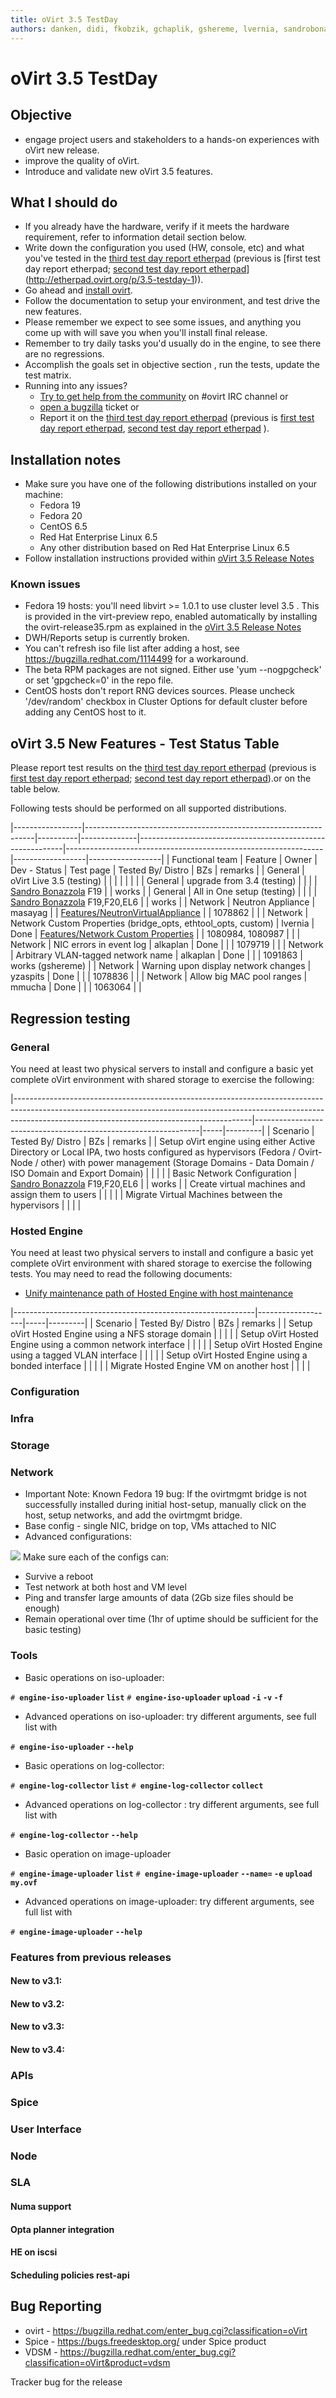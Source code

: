 ```yaml
---
title: oVirt 3.5 TestDay
authors: danken, didi, fkobzik, gchaplik, gshereme, lvernia, sandrobonazzola
---
```


# oVirt 3.5 TestDay

## Objective

*   engage project users and stakeholders to a hands-on experiences with oVirt new release.
*   improve the quality of oVirt.
*   Introduce and validate new oVirt 3.5 features.

## What I should do

*   If you already have the hardware, verify if it meets the hardware requirement, refer to information detail section below.
*   Write down the configuration you used (HW, console, etc) and what you've tested in the [third test day report etherpad](http://etherpad.ovirt.org/p/3.5-testday-3) (previous is [first test day report etherpad; [second test day report etherpad](http://etherpad.ovirt.org/p/3.5-testday-2)](http://etherpad.ovirt.org/p/3.5-testday-1)).
*   Go ahead and [install ovirt](/develop/release-management/releases/3.5/testday/#installation-notes).
*   Follow the documentation to setup your environment, and test drive the new features.
*   Please remember we expect to see some issues, and anything you come up with will save you when you'll install final release.
*   Remember to try daily tasks you'd usually do in the engine, to see there are no regressions.
*   Accomplish the goals set in objective section , run the tests, update the test matrix.
*   Running into any issues?
    -   [Try to get help from the community](/community/) on #ovirt IRC channel or
    -   [open a bugzilla](https://bugzilla.redhat.com/enter_bug.cgi?classification=oVirt) ticket or
    -   Report it on the [third test day report etherpad](http://etherpad.ovirt.org/p/3.5-testday-3) (previous is [first test day report etherpad](http://etherpad.ovirt.org/p/3.5-testday-1), [second test day report etherpad](http://etherpad.ovirt.org/p/3.5-testday-2) ).

## Installation notes

*   Make sure you have one of the following distributions installed on your machine:
    -   Fedora 19
    -   Fedora 20
    -   CentOS 6.5
    -   Red Hat Enterprise Linux 6.5
    -   Any other distribution based on Red Hat Enterprise Linux 6.5
*   Follow installation instructions provided within [oVirt 3.5 Release Notes](/develop/release-management/releases/3.5/#fedora-.2f-centos-.2f-rhel)

### Known issues

*   Fedora 19 hosts: you'll need libvirt >= 1.0.1 to use cluster level 3.5 . This is provided in the virt-preview repo, enabled automatically by installing the ovirt-release35.rpm as explained in the [oVirt 3.5 Release Notes](/develop/release-management/releases/3.5/#fedora-.2f-centos-.2f-rhel)
*   DWH/Reports setup is currently broken.
*   You can't refresh iso file list after adding a host, see <https://bugzilla.redhat.com/1114499> for a workaround.
*   The beta RPM packages are not signed. Either use 'yum --nogpgcheck' or set 'gpgcheck=0' in the repo file.
*   CentOS hosts don't report RNG devices sources. Please uncheck '/dev/random' checkbox in Cluster Options for default cluster before adding any CentOS host to it.

## oVirt 3.5 New Features - Test Status Table

Please report test results on the [third test day report etherpad](http://etherpad.ovirt.org/p/3.5-testday-3) (previous is [first test day report etherpad](http://etherpad.ovirt.org/p/3.5-testday-1); [second test day report etherpad](http://etherpad.ovirt.org/p/3.5-testday-2)).or on the table below.

Following tests should be performed on all supported distributions.

|-----------------|-----------------------------------------------------------------|----------|--------------|-----------------------------------------------------------|----------------------------------------------------------------|------------------|------------------|
| Functional team | Feature                                                         | Owner    | Dev - Status | Test page                                                 | Tested By/ Distro                                              | BZs              | remarks          |
| General         | oVirt Live 3.5 (testing)                                        |          |              |                                                           |                                                                |                  |                  |
| General         | upgrade from 3.4 (testing)                                      |          |              |                                                           | [Sandro Bonazzola](https://github.com/sandrobonazzola) F19         |                  | works            |
| General         | All in One setup (testing)                                      |          |              |                                                           | [Sandro Bonazzola](https://github.com/sandrobonazzola) F19,F20,EL6 |                  | works            |
| Network         | Neutron Appliance                                               | masayag  |              | [Features/NeutronVirtualAppliance](/develop/release-management/features/cloud/neutronvirtualappliance/)   |                                                                | 1078862          |                  |
| Network         | Network Custom Properties (bridge_opts, ethtool_opts, custom) | lvernia  | Done         | [Features/Network Custom Properties](/develop/release-management/features/network/network-custom-properties/) |                                                                | 1080984, 1080987 |                  |
| Network         | NIC errors in event log                                         | alkaplan | Done         |                                                           |                                                                | 1079719          |                  |
| Network         | Arbitrary VLAN-tagged network name                              | alkaplan | Done         |                                                           |                                                                | 1091863          | works (gshereme) |
| Network         | Warning upon display network changes                            | yzaspits | Done         |                                                           |                                                                | 1078836          |                  |
| Network         | Allow big MAC pool ranges                                       | mmucha   | Done         |                                                           |                                                                | 1063064          |                  |

## Regression testing

### General

You need at least two physical servers to install and configure a basic yet complete oVirt environment with shared storage to exercise the following:

|-----------------------------------------------------------------------------------------------------------------------------------------------------------------------------------------------------------------------|----------------------------------------------------------------|-----|---------|
| Scenario                                                                                                                                                                                                              | Tested By/ Distro                                              | BZs | remarks |
| Setup oVirt engine using either Active Directory or Local IPA, two hosts configured as hypervisors (Fedora / Ovirt-Node / other) with power management (Storage Domains - Data Domain / ISO Domain and Export Domain) |                                                                |     |         |
| Basic Network Configuration                                                                                                                                                                                           | [Sandro Bonazzola](https://github.com/sandrobonazzola) F19,F20,EL6 |     | works   |
| Create virtual machines and assign them to users                                                                                                                                                                      |                                                                |     |         |
| Migrate Virtual Machines between the hypervisors                                                                                                                                                                      |                                                                |     |         |

### Hosted Engine

You need at least two physical servers to install and configure a basic yet complete oVirt environment with shared storage to exercise the following tests. You may need to read the following documents:

*   [Unify maintenance path of Hosted Engine with host maintenance](/develop/release-management/features/engine/self-hosted-engine-maintenance-flows/)


|------------------------------------------------------------|-------------------|-----|---------|
| Scenario                                                   | Tested By/ Distro | BZs | remarks |
| Setup oVirt Hosted Engine using a NFS storage domain       |                   |     |         |
| Setup oVirt Hosted Engine using a common network interface |                   |     |         |
| Setup oVirt Hosted Engine using a tagged VLAN interface    |                   |     |         |
| Setup oVirt Hosted Engine using a bonded interface         |                   |     |         |
| Migrate Hosted Engine VM on another host                   |                   |     |         |

### Configuration

### Infra

### Storage

### Network

*   Important Note: Known Fedora 19 bug: If the ovirtmgmt bridge is not successfully installed during initial host-setup, manually click on the host, setup networks, and add the ovirtmgmt bridge.
*   Base config - single NIC, bridge on top, VMs attached to NIC
*   Advanced configurations:

![](/images/wiki/Vlan_bonding.png) Make sure each of the configs can:

*   Survive a reboot
*   Test network at both host and VM level
*   Ping and transfer large amounts of data (2Gb size files should be enough)
*   Remain operational over time (1hr of uptime should be sufficient for the basic testing)

### Tools

*   Basic operations on iso-uploader:

`# `**`engine-iso-uploader` `list`**
`# `**`engine-iso-uploader` `upload` <iso> `-i` <iso-domain-name> `-v` `-f`**

*   Advanced operations on iso-uploader: try different arguments, see full list with

`# `**`engine-iso-uploader` `--help`**

*   Basic operations on log-collector:

`# `**`engine-log-collector` `list`**
`# `**`engine-log-collector` `collect`**

*   Advanced operations on log-collector : try different arguments, see full list with

`# `**`engine-log-collector` `--help`**

*   Basic operation on image-uploader

`# `**`engine-image-uploader` `list`**
`# `**`engine-image-uploader` `--name=`<new name here> `-e` <domain> `upload` `my.ovf`**

*   Advanced operations on image-uploader: try different arguments, see full list with

`# `**`engine-image-uploader` `--help`**

### Features from previous releases

#### New to v3.1:

#### New to v3.2:

#### New to v3.3:

#### New to v3.4:

### APIs

### Spice

### User Interface

### Node

### SLA

#### Numa support

#### Opta planner integration

#### HE on iscsi

#### Scheduling policies rest-api

## Bug Reporting

*   ovirt - <https://bugzilla.redhat.com/enter_bug.cgi?classification=oVirt>
*   Spice - <https://bugs.freedesktop.org/> under Spice product
*   VDSM - <https://bugzilla.redhat.com/enter_bug.cgi?classification=oVirt&product=vdsm>

Tracker bug for the release
